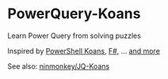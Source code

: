 # PowerQuery-Koans
Learn Power Query from solving puzzles

Inspired by [PowerShell Koans](https://github.com/vexx32/PSKoans), [F#](https://github.com/ChrisMarinos/FSharpKoans), ... [and more](https://github.com/search?q=Koans)

See also: [ninmonkey/JQ-Koans](https://github.com/ninmonkey/JQ-Koans)
 
